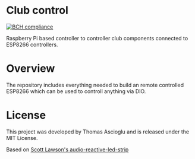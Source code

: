 # Club control
[![BCH compliance](https://bettercodehub.com/edge/badge/thomsan/club-controller?branch=master)](https://bettercodehub.com/)

Raspberry Pi based controller to controller club components connected to ESP8266 controllers.

# Overview
The repository includes everything needed to build an remote controlled ESP8266 which can be used to controll anything via DIO.

# License
This project was developed by Thomas Ascioglu and is released under the MIT License.

Based on [Scott Lawson's audio-reactive-led-strip](https://github.com/scottlawsonbc/audio-reactive-led-strip)
